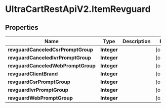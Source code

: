 # UltraCartRestApiV2.ItemRevguard

## Properties
Name | Type | Description | Notes
------------ | ------------- | ------------- | -------------
**revguardCanceledCsrPromptGroup** | **Integer** |  | [optional] 
**revguardCanceledIvrPromptGroup** | **Integer** |  | [optional] 
**revguardCanceledWebPromptGroup** | **Integer** |  | [optional] 
**revguardClientBrand** | **Integer** |  | [optional] 
**revguardCsrPromptGroup** | **Integer** |  | [optional] 
**revguardIvrPromptGroup** | **Integer** |  | [optional] 
**revguardWebPromptGroup** | **Integer** |  | [optional] 


